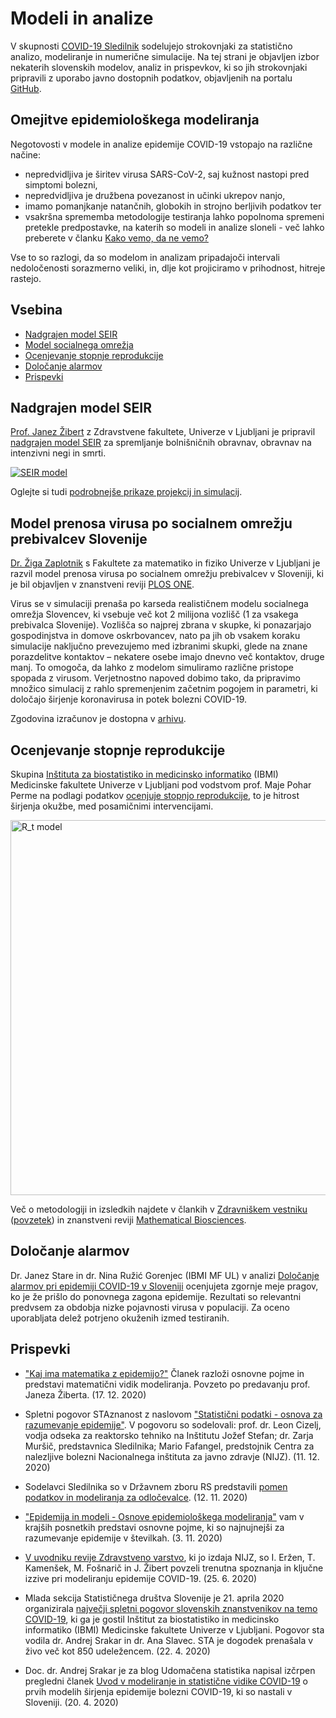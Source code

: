 # Modeli in analize

V skupnosti [COVID-19 Sledilnik](https://covid-19.sledilnik.org) sodelujejo strokovnjaki za statistično analizo, modeliranje in numerične simulacije.
Na tej strani je objavljen izbor nekaterih slovenskih modelov, analiz in prispevkov,
ki so jih strokovnjaki pripravili z uporabo javno dostopnih podatkov, objavljenih na portalu [GitHub](https://github.com/sledilnik/data).

## <a id="limitations"></a>Omejitve epidemiološkega modeliranja
Negotovosti v modele in analize epidemije COVID-19 vstopajo na različne načine:
- nepredvidljiva je širitev virusa SARS-CoV-2, saj kužnost nastopi pred simptomi bolezni,
- nepredvidljiva je družbena povezanost in učinki ukrepov nanjo,
- imamo pomanjkanje natančnih, globokih in strojno berljivih podatkov ter
- vsakršna sprememba metodologije testiranja lahko popolnoma spremeni pretekle predpostavke, na katerih so modeli in analize sloneli - več lahko preberete v članku [Kako vemo, da ne vemo?](https://medium.com/sledilnik/kako-vemo-da-ne-vemo-6570b92a8b3c)

Vse to so razlogi, da so modelom in analizam pripadajoči intervali nedoločenosti sorazmerno veliki, in, dlje kot projiciramo v prihodnost, hitreje rastejo.

## <a id="tableOfContent"></a>Vsebina
- [Nadgrajen model SEIR](#seir)
- [Model socialnega omrežja](#social_network)
- [Ocenjevanje stopnje reprodukcije](#reproduction-rate)
- [Določanje alarmov](#alerts)
- [Prispevki](#articles)


<!--# Modeli-->

## <a id="seir"></a>Nadgrajen model SEIR
[Prof. Janez Žibert](https://pacs.zf.uni-lj.si/janez-zibert/) z Zdravstvene fakultete, Univerze v Ljubljani je pripravil [nadgrajen model SEIR](https://medium.com/sledilnik/kaj-ima-matematika-z-epidemijo-155023c10221) za spremljanje bolnišničnih obravnav, obravnav na intenzivni negi in smrti.

<a href="https://apps.lusy.fri.uni-lj.si/~janezz/zadnja-simulacija_V2.png" class="img-link">
<img alt="SEIR model" src="https://apps.lusy.fri.uni-lj.si/~janezz/zadnja-simulacija_V2.png"></a>

Oglejte si tudi [podrobnejše prikaze projekcij in simulacij](https://apps.lusy.fri.uni-lj.si/~janezz/reports/report_latest.html).

## <a id="social_network"></a>Model prenosa virusa po socialnem omrežju prebivalcev Slovenije
[Dr. Žiga Zaplotnik](https://twitter.com/ZaplotnikZiga) s Fakultete za matematiko in fiziko Univerze v Ljubljani je razvil model prenosa virusa po socialnem omrežju prebivalcev v Sloveniji, ki je bil objavljen v znanstveni reviji [PLOS ONE](https://journals.plos.org/plosone/article?id=10.1371/journal.pone.0238090).

Virus se v simulaciji prenaša po karseda realističnem modelu socialnega omrežja Slovencev, ki vsebuje več kot 2 milijona vozlišč (1 za vsakega prebivalca Slovenije). Vozlišča so najprej zbrana v skupke, ki ponazarjajo gospodinjstva in domove oskrbovancev, nato pa jih ob vsakem koraku simulacije naključno prevezujemo med izbranimi skupki, glede na znane porazdelitve kontaktov – nekatere osebe imajo dnevno več kontaktov, druge manj. To omogoča, da lahko z modelom simuliramo različne pristope spopada z virusom. Verjetnostno napoved dobimo tako, da pripravimo množico simulacij z rahlo spremenjenim začetnim pogojem in parametri, ki določajo širjenje koronavirusa in potek bolezni COVID-19.

<!--
<a href="https://fiz.fmf.uni-lj.si/~zaplotnikz/korona/last_forecast/potek_pandemije.png" class="img-link">
<img alt="Omrežje model" src="https://fiz.fmf.uni-lj.si/~zaplotnikz/korona/last_forecast/potek_pandemije.png"></a>
-->
Zgodovina izračunov je dostopna v [arhivu](https://fiz.fmf.uni-lj.si/~zaplotnikz/korona/).


<!--# Analize-->

## <a id="reproduction-rate"></a>Ocenjevanje stopnje reprodukcije
Skupina [Inštituta za biostatistiko in medicinsko informatiko](http://ibmi.mf.uni-lj.si/) (IBMI) Medicinske fakultete Univerze v Ljubljani pod vodstvom prof. Maje Pohar Perme na podlagi podatkov [ocenjuje stopnjo reprodukcije](http://ibmi.mf.uni-lj.si/files/Pregledni%20povzetek_74e.pdf), to je hitrost širjenja okužbe, med posamičnimi intervencijami.

<a href="https://oblak8.mf.uni-lj.si/covid19/" class="img-link">
<img alt="R_t model" src="https://oblak8.mf.uni-lj.si/covid19/rt_graph.svg" width=600>
<!--<img alt="R_t model" src="/docs/ibmi-model-20200627.png">-->
<!--<img alt="R_t model" src="https://stat.columbia.edu/~jakulin/Covid/ocene_rt.png">-->
</a>

Več o metodologiji in izsledkih najdete v člankih v [Zdravniškem vestniku](https://vestnik.szd.si/index.php/ZdravVest/article/view/3068) ([povzetek](https://ibmi.mf.uni-lj.si/files/Pregledni%20povzetek_74e.pdf)) in znanstveni reviji [Mathematical Biosciences](https://www.sciencedirect.com/science/article/abs/pii/S0025556420301279).

<!--# Simulacije-->

## <a id="alarms"></a>Določanje alarmov
Dr. Janez Stare in dr. Nina Ružić Gorenjec (IBMI MF UL) v analizi [Določanje alarmov pri epidemiji COVID-19 v Sloveniji](https://ibmi.mf.uni-lj.si/sl/centri/biostatisticni-center/interaktivno/dolocanje-alarmov-pri-epidemiji-covid-19-v-sloveniji) ocenjujeta zgornje meje pragov, ko je že prišlo do ponovnega zagona epidemije. Rezultati so relevantni predvsem za obdobja nizke pojavnosti virusa v populaciji. Za oceno uporabljata delež potrjeno okuženih izmed testiranih.

## <a id="articles"></a>Prispevki

- ["Kaj ima matematika z epidemijo?"](https://medium.com/sledilnik/kaj-ima-matematika-z-epidemijo-155023c10221) Članek razloži osnovne pojme in predstavi matematični vidik modeliranja. Povzeto po predavanju prof. Janeza Žiberta. (17. 12. 2020)

- Spletni pogovor STAznanost z naslovom ["Statistični podatki - osnova za razumevanje epidemije"](https://www.youtube.com/watch?v=Bwn6cfgPZ1Q&t=3s). V pogovoru so sodelovali: prof. dr. Leon Cizelj, vodja odseka za reaktorsko tehniko na Inštitutu Jožef Stefan; dr. Zarja Muršič, predstavnica Sledilnika; Mario Fafangel, predstojnik Centra za nalezljive bolezni Nacionalnega inštituta za javno zdravje (NIJZ). (11. 12. 2020)

- Sodelavci Sledilnika so v Državnem zboru RS predstavili [pomen podatkov in modeliranja za odločevalce](https://medium.com/sledilnik/povzetek-nastopov-strokovnjakov-s-seje-parlamentarnega-odbora-12-11-2020-5a3ead7b4898). (12. 11. 2020)

- ["Epidemija in modeli - Osnove epidemiološkega modeliranja"](https://medium.com/sledilnik/epidemija-in-modeli-786e02f1bd8a) vam v krajših posnetkih predstavi osnovne pojme, ki so najnujnejši za razumevanje epidemije v številkah. (3. 11. 2020)

- [V uvodniku revije Zdravstveno varstvo](https://content.sciendo.com/view/journals/sjph/59/3/article-p117.xml?tab_body=abstract), ki jo izdaja NIJZ, so I. Eržen, T. Kamenšek, M. Fošnarič in J. Žibert povzeli trenutna spoznanja in ključne izzive pri modeliranju epidemije COVID-19. (25. 6. 2020)

- Mlada sekcija Statističnega društva Slovenije je 21. aprila 2020 organizirala [največji spletni pogovor slovenskih znanstvenikov na temo COVID-19](https://medium.com/sledilnik/najve%C4%8Dji-posvet-znanstvenikov-zdru%C5%BEiti-je-treba-mo%C4%8D-institucij-in-znanstvene-skupnosti-v-boju-64233b35580c), ki ga je gostil Inštitut za biostatistiko in medicinsko informatiko (IBMI) Medicinske fakultete Univerze v Ljubljani. Pogovor sta vodila dr. Andrej Srakar in dr. Ana Slavec. STA je dogodek prenašala v živo več kot 850 udeležencem. (22. 4. 2020)

- Doc. dr. Andrej Srakar je za blog Udomačena statistika napisal izčrpen pregledni članek [Uvod v modeliranje in statistične vidike COVID-19](https://udomacenastatistika.wordpress.com/2020/04/20/uvod-v-modeliranje-in-statisticne-vidike-covid-19/) o prvih modelih širjenja epidemije bolezni COVID-19, ki so nastali v Sloveniji. (20. 4. 2020)

